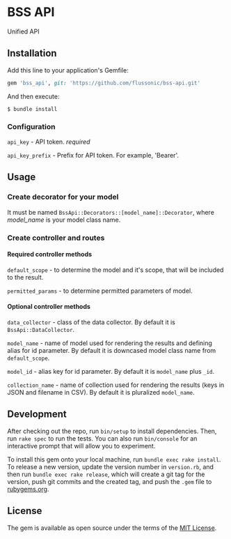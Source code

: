 # BSS API

Unified API

## Installation

Add this line to your application's Gemfile:

```ruby
gem 'bss_api', git: 'https://github.com/flussonic/bss-api.git'
```

And then execute:

    $ bundle install

### Configuration

`api_key` - API token. *required*

`api_key_prefix` - Prefix for API token. For example, 'Bearer'.

## Usage

### Create decorator for your model

It must be named `BssApi::Decorators::[model_name]::Decorator`, where _model_name_ is your model class name.

### Create controller and routes

#### Required controller methods

`default_scope` - to determine the model and it's scope, that will be included to the result.

`permitted_params` - to determine permitted parameters of model.

#### Optional controller methods
`data_collector` - class of the data collector. By default it is `BssApi::DataCollector`.

`model_name` - name of model used for rendering the results and defining alias for id parameter. By default it is downcased model class name from `default_scope`.

`model_id` - alias key for id parameter. By default it is `model_name` plus `_id`.

`collection_name` - name of collection used for rendering the results (keys in JSON and filename in CSV). By default it is pluralized `model_name`.

## Development

After checking out the repo, run `bin/setup` to install dependencies. Then, run `rake spec` to run the tests. You can also run `bin/console` for an interactive prompt that will allow you to experiment.

To install this gem onto your local machine, run `bundle exec rake install`. To release a new version, update the version number in `version.rb`, and then run `bundle exec rake release`, which will create a git tag for the version, push git commits and the created tag, and push the `.gem` file to [rubygems.org](https://rubygems.org).

## License

The gem is available as open source under the terms of the [MIT License](https://opensource.org/licenses/MIT).
